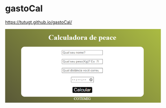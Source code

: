 # gastoCal

https://tutugt.github.io/gastoCal/


<a href="https://tutugt.github.io/gastoCal/"><img src="Screenshot_1.png" class="media-object  img-responsive img-thumbnail" target="_blank"></a>
